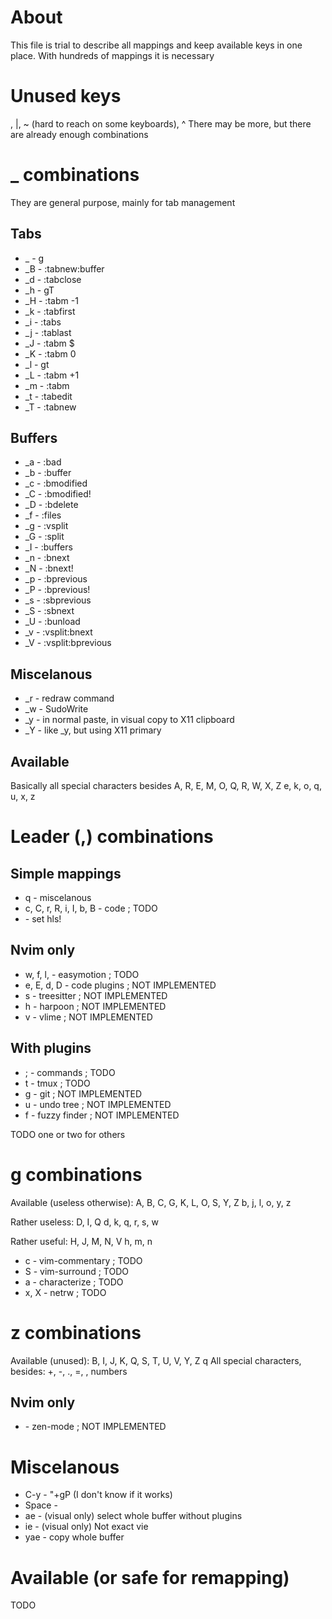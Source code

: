 # About
This file is trial to describe all mappings and keep available
keys in one place. With hundreds of mappings it is necessary

# Unused keys
\, |, ~ (hard to reach on some keyboards), ^
There may be more, but there are already enough combinations

# _ combinations
They are general purpose, mainly for tab management

## Tabs
- _<Tab> - g<Tab>
- _B - :tabnew<CR>:buffer<Space>
- _d - :tabclose<CR>
- _h - gT
- _H - :tabm -1<CR>
- _k - :tabfirst<CR>
- _i - :tabs<CR>
- _j - :tablast<CR>
- _J - :tabm $<CR>
- _K - :tabm 0<CR>
- _l - gt
- _L - :tabm +1<CR>
- _m - :tabm<Space>
- _t - :tabedit<Space>
- _T - :tabnew<CR>

## Buffers
- _a - :bad<Space>
- _b - :buffer<Space>
- _c - :bmodified<CR>
- _C - :bmodified!<CR>
- _D - :bdelete<CR>
- _f - :files<CR>
- _g - :vsplit<Space>
- _G - :split<Space>
- _I - :buffers<CR>
- _n - :bnext<CR>
- _N - :bnext!<CR>
- _p - :bprevious<CR>
- _P - :bprevious!<CR>
- _s - :sbprevious<CR>
- _S - :sbnext<CR>
- _U - :bunload<CR>
- _v - :vsplit<CR>:bnext<CR>
- _V - :vsplit<CR>:bprevious<CR>

## Miscelanous
- _r - redraw command
- _w - SudoWrite
- _y - in normal paste, in visual copy to X11 clipboard
- _Y - like _y, but using X11 primary

## Available
Basically all special characters besides <Tab>
A, R, E, M, O, Q, R, W, X, Z
e, k, o, q, u, x, z

# Leader (,) combinations
## Simple mappings
- q - miscelanous
- c, C, r, R, i, I, b, B - code ; TODO
- <Space> - set hls!

## Nvim only
- w, f, l, <Leader> - easymotion ; TODO
- e, E, d, D - code plugins ; NOT IMPLEMENTED
- s - treesitter ; NOT IMPLEMENTED
- h - harpoon ; NOT IMPLEMENTED
- v - vlime ; NOT IMPLEMENTED

## With plugins
- ; - commands ; TODO
- t - tmux ; TODO
- g - git ; NOT IMPLEMENTED
- u - undo tree ; NOT IMPLEMENTED
- f - fuzzy finder ; NOT IMPLEMENTED

TODO one or two for others

# g combinations
Available (useless otherwise):
A, B, C, G, K, L, O, S, Y, Z
b, j, l, o, y, z

Rather useless:
D, I, Q
d, k, q, r, s, w

Rather useful:
H, J, M, N, V
h, m, n

- c - vim-commentary ; TODO
- S - vim-surround ; TODO
- a - characterize ; TODO
- x, X - netrw ; TODO

# z combinations
Available (unused):
B, I, J, K, Q, S, T, U, V, Y, Z
q
All special characters, besides: +, -, ., =, <CR>, numbers

## Nvim only
- <Leader> - zen-mode ; NOT IMPLEMENTED

# Miscelanous

- C-y - "+gP (I don't know if it works)
- Space - <C-w>
- ae - (visual only) select whole buffer without plugins
- ie - (visual only) Not exact vie
- yae - copy whole buffer

# Available (or safe for remapping)
TODO
